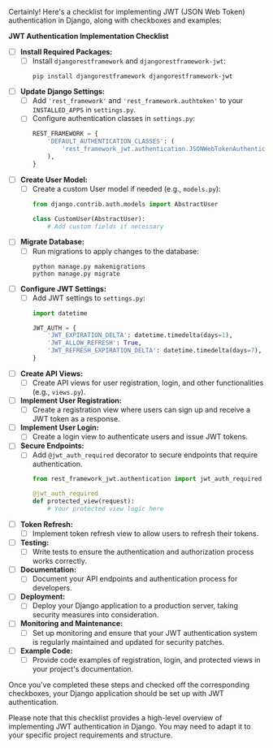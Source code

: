 Certainly! Here's a checklist for implementing JWT (JSON Web Token) authentication in Django, along with checkboxes and examples:

**JWT Authentication Implementation Checklist**

- [ ] **Install Required Packages:**
  - [ ] Install `djangorestframework` and `djangorestframework-jwt`:
    ```
    pip install djangorestframework djangorestframework-jwt
    ```

- [ ] **Update Django Settings:**
  - [ ] Add `'rest_framework'` and `'rest_framework.authtoken'` to your `INSTALLED_APPS` in `settings.py`.
  - [ ] Configure authentication classes in `settings.py`:
    ```python
    REST_FRAMEWORK = {
        'DEFAULT_AUTHENTICATION_CLASSES': (
            'rest_framework_jwt.authentication.JSONWebTokenAuthentication',
        ),
    }
    ```

- [ ] **Create User Model:**
  - [ ] Create a custom User model if needed (e.g., `models.py`):
    ```python
    from django.contrib.auth.models import AbstractUser

    class CustomUser(AbstractUser):
        # Add custom fields if necessary
    ```

- [ ] **Migrate Database:**
  - [ ] Run migrations to apply changes to the database:
    ```
    python manage.py makemigrations
    python manage.py migrate
    ```

- [ ] **Configure JWT Settings:**
  - [ ] Add JWT settings to `settings.py`:
    ```python
    import datetime

    JWT_AUTH = {
        'JWT_EXPIRATION_DELTA': datetime.timedelta(days=1),
        'JWT_ALLOW_REFRESH': True,
        'JWT_REFRESH_EXPIRATION_DELTA': datetime.timedelta(days=7),
    }
    ```

- [ ] **Create API Views:**
  - [ ] Create API views for user registration, login, and other functionalities (e.g., `views.py`).

- [ ] **Implement User Registration:**
  - [ ] Create a registration view where users can sign up and receive a JWT token as a response.

- [ ] **Implement User Login:**
  - [ ] Create a login view to authenticate users and issue JWT tokens.

- [ ] **Secure Endpoints:**
  - [ ] Add `@jwt_auth_required` decorator to secure endpoints that require authentication.
    ```python
    from rest_framework_jwt.authentication import jwt_auth_required

    @jwt_auth_required
    def protected_view(request):
        # Your protected view logic here
    ```

- [ ] **Token Refresh:**
  - [ ] Implement token refresh view to allow users to refresh their tokens.

- [ ] **Testing:**
  - [ ] Write tests to ensure the authentication and authorization process works correctly.

- [ ] **Documentation:**
  - [ ] Document your API endpoints and authentication process for developers.

- [ ] **Deployment:**
  - [ ] Deploy your Django application to a production server, taking security measures into consideration.

- [ ] **Monitoring and Maintenance:**
  - [ ] Set up monitoring and ensure that your JWT authentication system is regularly maintained and updated for security patches.

- [ ] **Example Code:**
  - [ ] Provide code examples of registration, login, and protected views in your project's documentation.

Once you've completed these steps and checked off the corresponding checkboxes, your Django application should be set up with JWT authentication.

Please note that this checklist provides a high-level overview of implementing JWT authentication in Django. You may need to adapt it to your specific project requirements and structure.
